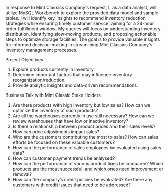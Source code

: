 In response to Mint Classics Company's request, I, as a data analyst, will utilize MySQL Workbench to explore the provided data model and sample tables. I will identify key insights to recommend inventory reduction strategies while ensuring timely customer service, aiming for a 24-hour order fulfillment window. My queries will focus on understanding inventory distribution, identifying slow-moving products, and proposing actionable steps to optimize storage facilities. The goal is to provide valuable insights for informed decision-making in streamlining Mint Classics Company's inventory management processes.

Project Objectives
 1. Explore products currently in inventory.
 2. Determine important factors that may influence inventory reorganization/reduction.
 3. Provide analytic insights and data-driven recommendations.

Business Talk with Mint Classic Stake Holders

1.	Are there products with high inventory but low sales? How can we optimize the inventory of such products?
2. Are all the warehouses currently in use still necessary? How can we review warehouses that have low or inactive inventory?
3. Is there a relationship between product prices and their sales levels? How can price adjustments impact sales?
4.  Who are the customers contributing the most to sales? How can sales efforts be focused on these valuable customers?
5.	How can the performance of sales employees be evaluated using sales data?
6.	How can customer payment trends be analysed? 
7.	How can the performance of various product lines be compared? Which products are the most successful, and which ones need improvement or removal?
8.	How can the company’s credit policies be evaluated? Are there any customers with credit issues that need to be addressed?
